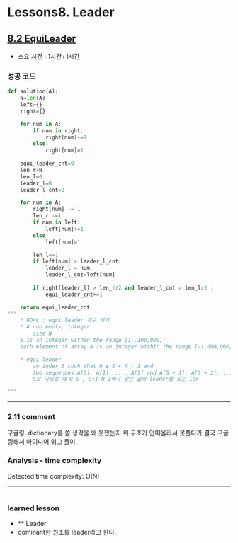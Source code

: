 
# Lessons8. Leader
## [8.2 EquiLeader](https://app.codility.com/programmers/lessons/8-leader/equi_leader/)
* 소요 시간 : 1시간+1시간

### 성공 코드
```python
def solution(A):
    N=len(A)
    left={}
    right={}

    for num in A:
        if num in right:
            right[num]+=1
        else:
            right[num]=1
    
    equi_leader_cnt=0
    len_r=N
    len_l=0
    leader_l=0
    leader_l_cnt=0

    for num in A:
        right[num] -= 1
        len_r -=1
        if num in left:
            left[num]+=1
        else:
            left[num]=1

        len_l+=1
        if left[num] > leader_l_cnt:
            leader_l = num
            leader_l_cnt=left[num]
        
        if right[leader_l] > len_r/2 and leader_l_cnt > len_l/2 :
            equi_leader_cnt+=1

    return equi_leader_cnt
"""
    * GOAL : equi leader 개수 세기
    * A non empty, integer
        size N
    N is an integer within the range [1..100,000];
    each element of array A is an integer within the range [-1,000,000,000..1,000,000,000].

    * equi leader
        an index S such that 0 ≤ S < N - 1 and 
        two sequences A[0], A[1], ..., A[S] and A[S + 1], A[S + 2], ..., A[N - 1] 
        S로 나눠질 때 0~S , S+1~N-1에서 같은 값의 leader를 갖는 idx

"""

```

--------------------------------------------------------------------
### 2.11 comment    
구글링.
dictionary를 쓸 생각을 왜 못했는지 위 구조가 안떠올라서 못풀다가 결국 구글링해서 아이디어 읽고 풀이.  



### Analysis - time complexity

>
  Detected time complexity:
  O(N)  

    
----------------------------------------------

#
 ### learned lesson
 
* ** Leader
* dominant한 원소를 leader라고 한다.

#
 
 
